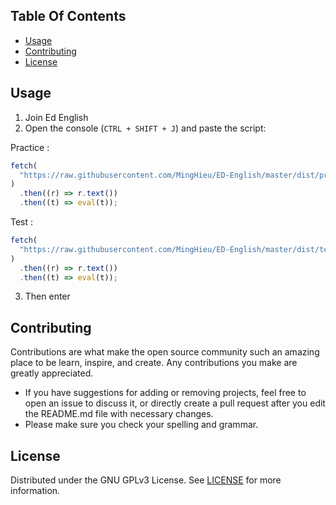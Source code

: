 ## Table Of Contents

- [Usage](#usage)
- [Contributing](#contributing)
- [License](#license)

## Usage

1. Join Ed English
2. Open the console (`CTRL + SHIFT + J`) and paste the script:  

Practice :
```ts
fetch(
  "https://raw.githubusercontent.com/MingHieu/ED-English/master/dist/practice.min.js"
)
  .then((r) => r.text())
  .then((t) => eval(t));
```
Test : 
```ts
fetch(
  "https://raw.githubusercontent.com/MingHieu/ED-English/master/dist/test.min.js"
)
  .then((r) => r.text())
  .then((t) => eval(t));
```
3. Then enter

## Contributing

Contributions are what make the open source community such an amazing place to be learn, inspire, and create. Any contributions you make are greatly appreciated.

- If you have suggestions for adding or removing projects, feel free to open an issue to discuss it, or directly create a pull request after you edit the README.md file with necessary changes.
- Please make sure you check your spelling and grammar.

## License

Distributed under the GNU GPLv3 License. See [LICENSE](./LICENSE) for more information.
